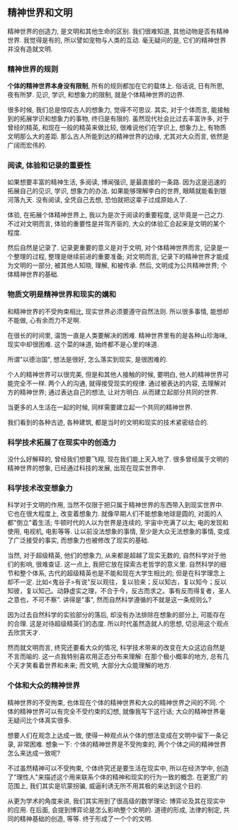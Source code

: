 ## 精神世界和文明 ##

精神世界的创造力, 是文明和其他生命的区别. 我们很难知道, 其他动物是否有精神世界. 我觉得是有的, 所以譬如宠物与人类的互动. 毫无疑问的是, 它们的精神世界并没有造就文明. 

### 精神世界的规则 ###

**个体的精神世界本身没有限制**, 所有的规则都加在它的载体上. 俗话说, 日有所思, 夜有所梦. 见识, 学识, 和想象力的限制, 就是个体精神世界的边界. 

很多时候, 我们总是惊叹古人的想象力, 觉得不可思议. 其实, 对于个体而言, 能接触到的拓展学识和想象力的事物, 终归是有限的. 虽然现代社会比过去丰富许多, 对于曾经的精英, 和现在一般的精英来做比较, 很难说他们在学识上, 想象力上, 有物质文明那么大的差距. 那么古人所能到达的精神世界的边缘, 尤其对大众而言, 依然是广阔而宏伟的.

### 阅读, 体验和记录的重要性 ###

如果想要丰富的精神生活, 多阅读, 博闻强识, 是最直接的一条路. 因为这是迅速的拓展自己的见识, 学识, 想象力的办法. 如果能够理解李白的世界, 眼睛就能看到银河落九天. 没有阅读, 全凭自己去想, 恐怕就把这辈子过成原始人了. 

体验, 在拓展个体精神世界上, 我以为是次于阅读的重要程度, 这毕竟是一己之力. 不过对文明而言, 体验的重要性是并驾齐驱的, 大众的体验汇合起来是文明的某个程度. 

然后自然是记录了. 记录更重要的意义是对于文明, 对个体精神世界而言, 记录是一个整理的过程, 整理是继续前进的重要准备; 对文明而言, 记录下的精神世界才能成为文明的一部分, 被其他人知晓, 理解, 和被传承. 然后, 文明成为公共精神世界; 个体精神世界的基础.

### 物质文明是精神世界和现实的媾和 ###

和精神世界的不受拘束相比, 现实世界必须要遵守自然法则. 所以很多事情, 能想却不能做, 心有余而力不足啊. 

在很长的时间里, 温饱一直是人类要解决的困难. 精神世界里有的是各种山珍海味, 现实中却很困难. 这个菜的味道, 始终都不是心里的味道.

所谓"以德治国", 想法是很好, 怎么落实到现实, 是很困难的. 

个人的精神世界可以很完美, 但是和其他人接触的时候, 要明白, 他人的精神世界可能完全不一样. 两个人的沟通, 就得接受现实的规律. 通过被表达的内容, 去理解对方的精神世界; 通过表达自己的想法, 让对方明白. 从而建立起部分共同的世界.

当更多的人生活在一起的时候, 同样需要建立起一个共同的精神世界. 

我们看到的各种古迹, 各种建筑, 都是当时的文明和现实的技术紧密结合的.

### 科学技术拓展了在现实中的创造力 ###

没什么好解释的, 曾经我们想要飞翔, 现在我们能上天入地了. 很多曾经属于文明的精神世界的想象, 已经通过科技的发展, 出现在现实世界中.

### 科学技术改变想象力 ###

科学对于文明的作用, 当然不仅限于把只属于精神世界的东西带入到现实世界中. 它也在很大程度上, 改变着想象力. 就像早期人们不能想象地球是圆的, 对面的人都"倒立"着生活; 牛顿时代的人以为世界是连续的, 宇宙中充满了以太; 电的发现和使用, 电视机, 电影等等. 让以前没法想象的事情, 至少是大众无法想象的事情, 变成了广泛接受的事实, 而想象力也被修改了现实的基础.

当然, 对于超级精英, 他们的想象力, 从来都是超越了现实无数的, 自然科学对于他们的影响, 很难查证. 这一点上, 我把它放在探索古老哲学的意义里. 自然科学的细节和整个体系, 古代的超级精英也是不能和现在大学生相比的; 但是在科学理念上却不一定. 比如<鬼谷子>有说"反以观往，复以验来；反以知古，复以知今；反以知彼，复以知己。动静虚实之理，不合于今，反古而求之。事有反而得复者，圣人之意也，不可不察". 讲得是"事", 然而自然科学遵循的不就是这一条规则么? 

因为过去自然科学的实验部分的落后, 却没有办法排除在想象的部分上, 可能存在的合理. 这是对待超级精英们的态度. 所以时代虽然造就人的思想, 切忌用这个观点去欣赏天才. 

然而就文明而言, 终究还要看大众的情况, 科学技术带来的改变在大众这边自然是不言而喻的. 这一点我特别喜欢用正态分布来理解: 在那个极小概率的地方, 总有几个天才笑看着世界和未来; 而文明, 大部分大众能理解的地方.


### 个体和大众的精神世界 ###

精神世界的不受拘束, 也体现在个体的精神世界和大众的精神世界之间的不同. 个体的精神世界可以有完全不受约束的幻想, 就像我写下这行话; 大众的精神世界毫无疑问比个体真实很多. 

想要人们在观念上达成一致, 使得一种观点从个体的想法变成在文明中留下一条记录, 非常困难. 想象一下: 个体的精神世界是不受拘束的, 两个个体之间的精神世界怎么来达成一致呢? 

不过虽然精神可以不受拘束, 个体终究还是要生活在现实中, 所以在经济学中, 创造了"理性人"来描述这个用来联系个体的精神和现实的行为一致的概念. 在更宽广的范围上, 我们其实是坑蒙拐骗, 威逼利诱无所不用其极的来达到这个目的. 

从更为学术的角度来讲, 我们其实用到了很高级的数学理论: 博弈论及其在现实中的应用. 在后面, 会提到博弈论是怎么影响整个文明的. 道德的形成, 法律的制定, 共同的精神基础的创造, 等等. 终于形成了一个个的文明. 

